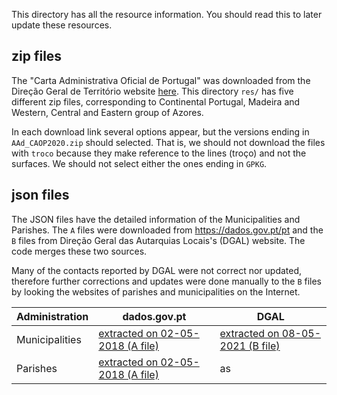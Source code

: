 This directory has all the resource information. You should read this to later update these resources.

## zip files

The "Carta Administrativa Oficial de Portugal" was downloaded from the Direção Geral de Território website [here](https://www.dgterritorio.gov.pt/dados-abertos).
This directory `res/` has five different zip files, corresponding to Continental Portugal, Madeira and Western, Central and Eastern group of Azores.

In each download link several options appear, but the versions ending in `AAd_CAOP2020.zip` should selected.
That is, we should not download the files with `troco` because they make reference to the lines (troço) and not the surfaces.
We should not select either the ones ending in `GPKG`.

## json files

The JSON files have the detailed information of the Municipalities and Parishes. The `A` files were downloaded from https://dados.gov.pt/pt and the `B` files from Direção Geral das Autarquias Locais's (DGAL) website. The code merges these two sources.

Many of the contacts reported by DGAL were not correct nor updated, therefore further corrections and updates were done manually to the `B` files by looking the websites of parishes and municipalities on the Internet.

| Administration | dados.gov.pt | DGAL |
| -------------- | ----------- | --------------|
| Municipalities | [extracted on 02-05-2018 (A file)](https://dados.gov.pt/pt/datasets/municipios-dados-gerais/) | [extracted on 08-05-2021 (B file)](http://www.portalautarquico.dgal.gov.pt/pt-PT/administracao-local/entidades-autarquicas/municipios/) |
| Parishes   | [extracted on 02-05-2018 (A file)](https://dados.gov.pt/pt/datasets/municipios-dados-gerais/)  | as |
